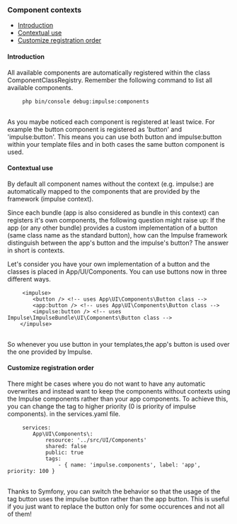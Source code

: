 <h3 class="doc-title">Component contexts</h3>

- [Introduction](#introduction)
- [Contextual use](#contextual-use)
- [Customize registration order](#customize-registration-order)

<h4><a id="introduction">Introduction</a></h4>

All available components are automatically registered within the class <span class="code-hint">ComponentClassRegistry</span>. Remember the following command to list all available components.

<div>
  <div class="code-header">
    <div class="container-fluid">
        <div class="row">
            <div class="button red"></div>
          	<div class="button yellow"></div>
          	<div class="button green"></div>
        </div>
    </div>
  </div>
  <pre class="code-white imp-code language-shell">
  	<code class="language-bash">php bin/console debug:impulse:components</code>
  </pre>
</div>

As you maybe noticed each component is registered at least twice. For example the button component is registered as 'button' and 'impulse:button'. This means you can use both <span class="code-hint">button</span> and <span class="code-hint">impulse:button</span> within your template files and in both cases the same button component is used.

<h4><a id="contextual-use">Contextual use</a></h4>

By default all component names without the context (e.g. impulse:) are automatically mapped to the components that are provided by the framework (impulse context). 

Since each bundle (app is also considered as bundle in this context) can registers it's own components, the following question might raise up: If the app (or any other bundle) provides a custom implementation of a button (same class name as the standard button), how can the Impulse framework distinguish between the app's button and the impulse's button? The answer in short is contexts.

Let's consider you have your own implementation of a button and the classes is placed in App/UI/Components. You can use buttons now in three different ways.

<div>
  <div class="code-header">
    <div class="container-fluid">
        <div class="row">
            <div class="button red"></div>
          	<div class="button yellow"></div>
          	<div class="button green"></div>
        </div>
    </div>
  </div>
  <pre class="code-white imp-code language-markup">
  	<code class="language-markup">&lt;impulse&gt;
    	&lt;button /&gt; &lt;!-- uses App\UI\Components\Button class --&gt;
        &lt;app:button /&gt; &lt;!-- uses App\UI\Components\Button class --&gt;
        &lt;impulse:button /&gt; &lt;!-- uses Impulse\ImpulseBundle\UI\Components\Button class --&gt;
    &lt;/impulse&gt;</code>
  </pre>
</div>

So whenever you use <span class="code-hint">button</span> in your templates,the app's button is used over the one provided by Impulse.

<h4><a id="customize-registration-order">Customize registration order</a></h4>

There might be cases where you do not want to have any automatic overwrites and instead want to keep the components without contexts using the Impulse components rather than your app components. To achieve this, you can change the tag to higher priority (0 is priority of impulse components). in the services.yaml file.

<div>
  <div class="code-header">
    <div class="container-fluid">
        <div class="row">
            <div class="button red"></div>
          	<div class="button yellow"></div>
          	<div class="button green"></div>
        </div>
    </div>
  </div>
  <pre class="code-white imp-code language-yaml">
  	<code class="language-yaml">services:
    	App\UI\Components\:
        	resource: '../src/UI/Components'
            shared: false
            public: true
            tags:
            	- { name: 'impulse.components', label: 'app', priority: 100 }</code>
  </pre>
</div>

Thanks to Symfony, you can switch the behavior so that the usage of the tag <span class="code-hint">button</span> uses the impulse button rather than the app button. This is useful if you just want to replace the button only for some occurences and not all of them!
